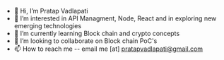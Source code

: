 - 👋 Hi, I’m Pratap Vadlapati
- 👀 I’m interested in API Managment, Node, React and in exploring new emerging technologies
- 🌱 I’m currently learning Block chain and crypto concepts
- 💞️ I’m looking to collaborate on Block chain PoC's
- 📫 How to reach me -- email me [at] pratapvadlapati@gmail.com

<!---
pratapvadlapati/pratapvadlapati is a ✨ special ✨ repository because its `README.md` (this file) appears on your GitHub profile.
You can click the Preview link to take a look at your changes.
--->
